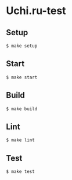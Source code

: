 # Uchi.ru-test

## Setup

```
$ make setup
```

## Start

```
$ make start
```

## Build

```
$ make build
```

## Lint

```
$ make lint
```

## Test

```
$ make test
```
